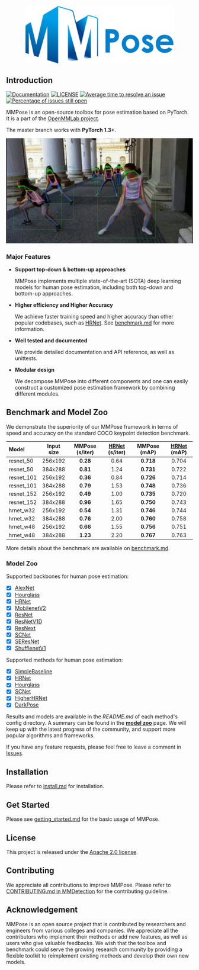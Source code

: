 <div align="center">
    <img src="resources/mmpose-logo.png" width="400"/>
</div>

## Introduction

[![Documentation](https://readthedocs.org/projects/mmpose/badge/?version=latest)](https://mmpose.readthedocs.io/en/latest/?badge=latest)
[![LICENSE](https://img.shields.io/github/license/open-mmlab/mmaction.svg)](https://github.com/open-mmlab/mmaction/blob/master/LICENSE)
[![Average time to resolve an issue](https://isitmaintained.com/badge/resolution/open-mmlab/mmpose.svg)](https://github.com/open-mmlab/mmpose/issues)
[![Percentage of issues still open](https://isitmaintained.com/badge/open/open-mmlab/mmpose.svg)](https://github.com/open-mmlab/mmpose/issues)

MMPose is an open-source toolbox for pose estimation based on PyTorch.
It is a part of the [OpenMMLab project](https://github.com/open-mmlab).

The master branch works with **PyTorch 1.3+**.

<div align="center">
  <img src="demo/demo.gif" width="600px"/>
</div>


### Major Features

- **Support top-down & bottom-up approaches**

  MMPose implements multiple state-of-the-art (SOTA) deep learning models for human pose estimation, including both top-down and bottom-up approaches.

- **Higher efficiency and Higher Accuracy**

  We achieve faster training speed and higher accuracy than other popular codebases, such as [HRNet](https://github.com/leoxiaobin/deep-high-resolution-net.pytorch).
  See [benchmark.md](docs/benchmark.md) for more information.

- **Well tested and documented**

  We provide detailed documentation and API reference, as well as unittests.

- **Modular design**

  We decompose MMPose into different components and one can easily construct a customized
  pose estimation framework by combining different modules.


## Benchmark and Model Zoo

We demonstrate the superiority of our MMPose framework in terms of speed and accuracy on the standard COCO keypoint detection benchmark.

| Model | Input size| MMPose (s/iter) | [HRNet](https://github.com/leoxiaobin/deep-high-resolution-net.pytorch) (s/iter) | MMPose (mAP) | [HRNet](https://github.com/leoxiaobin/deep-high-resolution-net.pytorch) (mAP) |
| :--- | :---------------: | :---------------: |:--------------------: | :----------------------------: | :-----------------: |
| resnet_50  | 256x192  | **0.28** | 0.64 | **0.718** | 0.704 |
| resnet_50  | 384x288  | **0.81** | 1.24 | **0.731** | 0.722 |
| resnet_101 | 256x192  | **0.36** | 0.84 | **0.726** | 0.714 |
| resnet_101 | 384x288  | **0.79** | 1.53 | **0.748** | 0.736 |
| resnet_152 | 256x192  | **0.49** | 1.00 | **0.735** | 0.720 |
| resnet_152 | 384x288  | **0.96** | 1.65 | **0.750** | 0.743 |
| hrnet_w32  | 256x192  | **0.54** | 1.31 | **0.746** | 0.744 |
| hrnet_w32  | 384x288  | **0.76** | 2.00 | **0.760** | 0.758 |
| hrnet_w48  | 256x192  | **0.66** | 1.55 | **0.756** | 0.751 |
| hrnet_w48  | 384x288  | **1.23** | 2.20 | **0.767** | 0.763 |

More details about the benchmark are available on [benchmark.md](docs/benchmark.md).

### Model Zoo

Supported backbones for human pose estimation:

- [x] [AlexNet](configs/top_down/alexnet/README.md)
- [x] [Hourglass](configs/top_down/hourglass/README.md)
- [x] [HRNet](configs/top_down/hrnet/README.md)
- [x] [MobilenetV2](configs/top_down/mobilenet_v2/README.md)
- [x] [ResNet](configs/top_down/resnet/README.md)
- [x] [ResNetV1D](configs/top_down/resnetv1d/README.md)
- [x] [ResNext](configs/top_down/resnext/README.md)
- [x] [SCNet](configs/top_down/scnet/README.md)
- [x] [SEResNet](configs/top_down/seresnet/README.md)
- [x] [ShufflenetV1](configs/top_down/shufflenet_v1/README.md)

Supported methods for human pose estimation:
- [x] [SimpleBaseline](configs/top_down/resnet/README.md)
- [x] [HRNet](configs/top_down/hrnet/README.md)
- [x] [Hourglass](configs/top_down/hourglass/README.md)
- [x] [SCNet](configs/top_down/scnet/README.md)
- [x] [HigherHRNet](configs/bottom_up/higherhrnet/README.md)
- [x] [DarkPose](configs/top_down/darkpose/README.md)

Results and models are available in the *README.md* of each method's config directory.
A summary can be found in the [**model zoo**](https://mmpose.readthedocs.io/en/latest/model_zoo.html) page.
We will keep up with the latest progress of the community, and support more popular algorithms and frameworks.

If you have any feature requests, please feel free to leave a comment in [Issues](https://github.com/open-mmlab/mmpose/issues/9).

## Installation

Please refer to [install.md](docs/install.md) for installation.

## Get Started

Please see [getting_started.md](docs/getting_started.md) for the basic usage of MMPose.

## License

This project is released under the [Apache 2.0 license](LICENSE).

## Contributing

We appreciate all contributions to improve MMPose. Please refer to [CONTRIBUTING.md in MMDetection](https://github.com/open-mmlab/mmdetection/blob/master/.github/CONTRIBUTING.md) for the contributing guideline.

## Acknowledgement

MMPose is an open source project that is contributed by researchers and engineers from various colleges and companies.
We appreciate all the contributors who implement their methods or add new features, as well as users who give valuable feedbacks.
We wish that the toolbox and benchmark could serve the growing research community by providing a flexible toolkit to reimplement existing methods and develop their own new models.
